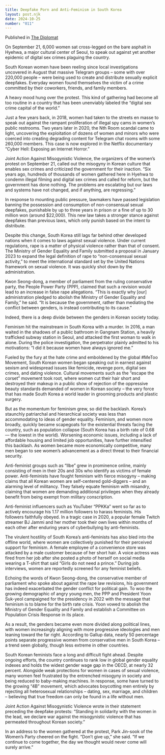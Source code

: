 ```yaml
---
title: Deepfake Porn and Anti-Feminism in South Korea
layout: post.njk
date: 2024-10-25
number: "011"
---
```

Published in [The Diplomat](https://thediplomat.com/2024/10/south-korean-women-have-another-digital-sex-crime-to-worry-about-deepfake-porn/)

On September 21, 6,000 women sat cross-legged on the bare asphalt in Hyehwa, a major cultural center of Seoul, to speak out against yet another epidemic of digital sex crimes plaguing the country. 

South Korean women have been reeling since local investigations uncovered in August that massive Telegram groups – some with over 220,000 people – were being used to create and distribute sexually explicit deepfakes. Everyday women found themselves the victim of a crime committed by their coworkers, friends, and family members.

A heavy mood hung over the protest. This kind of gathering had become all too routine in a country that has been unenviably labeled the “digital sex crime capital of the world.” 

Just a few years back, in 2018, women had taken to the streets en masse to speak out against the rampant proliferation of illegal spy cams in women’s public restrooms. Two years later in 2020, the Nth Room scandal came to light, uncovering the exploitation of dozens of women and minors who were coerced into creating degrading content for Telegram chat rooms with some 260,000 members. This case is now explored in the Netflix documentary “Cyber Hell: Exposing an Internet Horror.”

Joint Action Against Misogynistic Violence, the organizers of the women’s protest on September 21, called out the misogyny in Korean culture that enables sex crimes and criticized the government for their inaction. “Six years ago, hundreds of thousands of women gathered here in Hyehwa to condemn illegal filming and digital sex crimes and called for reform, but the government has done nothing. The problems are escalating but our laws and systems have not changed, and if anything, are regressing.”

In response to mounting public pressure, lawmakers have passed legislation banning the possession and consumption of non-consensual sexual deepfakes, punishable by up to three years in prison or a fine of up to 30 million won (around $22,000). This new law takes a stronger stance against deepfakes than previous laws, which only punish based on the intent to distribute.

Despite this change, South Korea still lags far behind other developed nations when it comes to laws against sexual violence. Under current regulations, rape is a matter of physical violence rather than that of consent. The Ministry of Gender Equality and Family submitted a proposal in January 2023 to expand the legal definition of rape to “non-consensual sexual activity,” to meet the international standard set by the United Nations framework on sexual violence. It was quickly shot down by the administration. 

Kwon Seong-dong, a member of parliament from the ruling conservative party, the People Power Party (PPP), claimed that such a revision would lead to an increase in false rape allegations. “This is exactly why [our] administration pledged to abolish the Ministry of Gender Equality and Family,” he said. “It is because the government, rather than mediating the conflict between genders, is instead contributing to its cause.”

Indeed, there is a deep divide between the genders in Korean society today.  

Feminism hit the mainstream in South Korea with a murder. In 2016, a man waited in the shadows of a public bathroom in Gangnam Station, a heavily trafficked subway station in Seoul, and attacked the first woman to walk in alone. During the police investigation, the perpetrator plainly admitted to his motivations: “I did it because women have always ignored me.” 

Fueled by the fury at the hate crime and emboldened by the global #MeToo Movement, South Korean women began speaking out in earnest against sexism and widespread issues like femicide, revenge porn, digital sex crimes, and dating violence. Cultural movements such as the “escape the corset” movement took root, where women cut their hair short and destroyed their makeup in a public show of rejection of the oppressive beauty standards demanded of women in Korean society – the very force that has made South Korea a world leader in grooming products and plastic surgery.

But as the momentum for feminism grew, so did the backlash. Korea’s staunchly patriarchal and hierarchical society was less than accommodating to ideas of gender equality. Feminism, and women more broadly, quickly became scapegoats for the existential threats facing the country, such as population collapse (South Korea has a birth rate of 0.68 — the lowest in the world). Worsening economic issues, including a lack of affordable housing and limited job opportunities, have further intensified this backlash. As women became more economically competitive, many men began to see women’s advancement as a direct threat to their financial security.

Anti-feminist groups such as “Ilbe” grew in prominence online, mainly consisting of men in their 20s and 30s who identify as victims of female power. Anti-feminists have fought feminism with fierce misogyny – making claims that all Korean women are self-centered gold-diggers – and an alarming level of militancy. They falsely equate feminism with misandry, claiming that women are demanding additional privileges when they already benefit from being exempt from military conscription.

Anti-feminist influencers such as YouTuber “PPKKa” went so far as to actively encourage his 1.17 million followers to harass feminists. His followers faithfully obeyed. In a tragic case in 2020, a popular female Twitch streamer BJ Jammi and her mother took their own lives within months of each other after enduring years of cyberbullying by anti-feminists. 

The virulent hostility of South Korea’s anti-feminists has also bled into the offline world, where women are collectively punished for their perceived support for feminism. A female employee of a convenience store was attacked by a male customer because of her short hair. A voice actress was fired from her job after she posted a photo of herself on social media wearing a T-shirt that said “Girls do not need a prince.” During job interviews, women are reportedly screened for any feminist beliefs.  

Echoing the words of Kwon Seong-dong, the conservative member of parliament who spoke about against the rape law revisions, his government has indeed exacerbated the gender conflict for political gain. To woo the growing demographic of angry young men, the PPP and President Yoon Suk-yeol campaigned for the presidency in 2022 with the message that feminism is to blame for the birth rate crisis. Yoon vowed to abolish the Ministry of Gender Equality and Family and establish a Committee on Population Crisis Response in its place. 

As a result, the genders became even more divided along political lines, with women increasingly aligning with more progressive ideologies and men leaning toward the far right. According to Gallup data, nearly 50 percentage points separate progressive women from conservative men in South Korea – a trend seen globally, though less extreme in other countries.  

South Korean feminists face a long and difficult fight ahead. Despite ongoing efforts, the country continues to rank low in global gender equality indexes and holds the widest gender wage gap in the OECD, at nearly 32 percent. Alongside weak protections for women in cases of sexual violence, many women feel frustrated by the entrenched misogyny in society and being reduced to baby-making machines. In response, some have turned to the growing “4B” movement, which advocates boycotting men entirely by rejecting all heterosexual relationships – dating, sex, marriage, and children – believing that true freedom can only be found in a life without men.

Joint Action Against Misogynistic Violence wrote in their statement preceding the deepfake protests: “Standing in solidarity with the women in the lead, we declare war against the misogynistic violence that has permeated throughout Korean society.” 

In an address to the women gathered at the protest, Park Jin-sook of the Women’s Party cheered on the fight. “Don’t give up,” she said. “If we continue to come together, the day we thought would never come will surely arrive.”